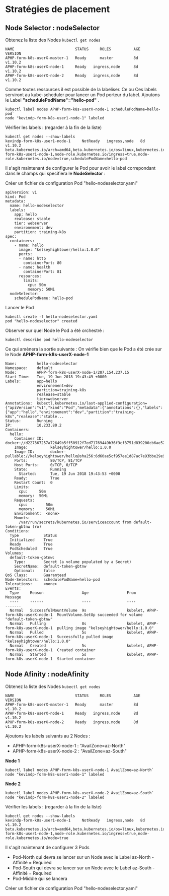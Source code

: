 # Stratégies de placement

## Node Selector : nodeSelector

Obtenez la liste des Nodes 
`kubectl get nodes`
```
NAME                           STATUS     ROLES          AGE       VERSION
APHP-form-k8s-userX-master-1   Ready      master         8d        v1.10.2
APHP-form-k8s-userX-node-1     Ready   ingress,node   	 8d        v1.10.2
APHP-form-k8s-userX-node-2     Ready   ingress,node      8d        v1.10.2
```

Comme toutes ressources il est possible de la labeliser. Ce ou Ces labels serviront au kube-scheduler pour lancer un Pod porteur du label. 
Ajoutons le Label **"schedulePodName"="hello-pod"** . 

```
kubectl label nodes APHP-form-k8s-userX-node-1 schedulePodName=hello-pod`
node "kevindp-form-k8s-user1-node-1" labeled
```

Vérifier les labels : (regarder à la fin de la liste)
```
kubectl get nodes --show-labels
kevindp-form-k8s-user1-node-1     NotReady   ingress,node   8d        v1.10.2   beta.kubernetes.io/arch=amd64,beta.kubernetes.io/os=linux,kubernetes.io/hostname=kevindp-form-k8s-user1-node-1,node-role.kubernetes.io/ingress=true,node-role.kubernetes.io/node=true,schedulePodName=hello-pod
```

Il s'agit maintenant de configurer le Pod pour avoir le label correpondant dans le champs qui specifiera le **NodeSelector** :

Créer un fichier de configuration Pod "hello-nodeselector.yaml"

```
apiVersion: v1
kind: Pod
metadata:
  name: hello-nodeselector
  labels:
    app: hello
    realease: stable
    tier: webserver
    environement: dev
    partition: training-k8s
spec:
  containers:
    - name: hello
      image: "kelseyhightower/hello:1.0.0"
      ports:
      - name: http
        containerPort: 80
      - name: health
        containerPort: 81
      resources:
        limits:
          cpu: 50m
          memory: 50Mi
  nodeSelector:
  	schedulePodName: hello-pod
```

Lancer le Pod 

```
kubectl create -f hello-nodeselector.yaml
pod "hello-nodeselector" created
```

Observer sur quel Node le Pod a été orchestré : 
```
kubectl describe pod hello-nodeselector
```

Ce qui amènera la sortie suivante : On vérifie bien que le Pod a été crée sur le Node **APHP-form-k8s-userX-node-1**

```
Name:         hello-nodeselector
Namespace:    default
Node:         APHP-form-k8s-userX-node-1/207.154.237.15
Start Time:   Tue, 19 Jun 2018 19:43:49 +0000
Labels:       app=hello
              environement=dev
              partition=training-k8s
              realease=stable
              tier=webserver
Annotations:  kubectl.kubernetes.io/last-applied-configuration={"apiVersion":"v1","kind":"Pod","metadata":{"annotations":{},"labels":{"app":"hello","environement":"dev","partition":"training-k8s","realease":"stable...
Status:       Running
IP:           10.233.80.2
Containers:
  hello:
    Container ID:   docker://d227367257a72649b5ff50912f7ed71769449b36f3cf3751d839200cb6ae5268
    Image:          kelseyhightower/hello:1.0.0
    Image ID:       docker-pullable://kelseyhightower/hello@sha256:6d60ae5cf957ee1d87ac7e93bbe29e991eab18d18c29385bf9a5bf791a8d82e2
    Ports:          80/TCP, 81/TCP
    Host Ports:     0/TCP, 0/TCP
    State:          Running
      Started:      Tue, 19 Jun 2018 19:43:53 +0000
    Ready:          True
    Restart Count:  0
    Limits:
      cpu:     50m
      memory:  50Mi
    Requests:
      cpu:        50m
      memory:     50Mi
    Environment:  <none>
    Mounts:
      /var/run/secrets/kubernetes.io/serviceaccount from default-token-gbtnw (ro)
Conditions:
  Type           Status
  Initialized    True
  Ready          True
  PodScheduled   True
Volumes:
  default-token-gbtnw:
    Type:        Secret (a volume populated by a Secret)
    SecretName:  default-token-gbtnw
    Optional:    false
QoS Class:       Guaranteed
Node-Selectors:  schedulePodName=hello-pod
Tolerations:     <none>
Events:
  Type     Reason                 Age                 From                                      Message
  ----     ------                 ----                ----                                      -------
  Normal   SuccessfulMountVolume  9s                  kubelet, APHP-form-k8s-userX-node-1  MountVolume.SetUp succeeded for volume "default-token-gbtnw"
  Normal   Pulling                8s                  kubelet, APHP-form-k8s-userX-node-1  pulling image "kelseyhightower/hello:1.0.0"
  Normal   Pulled                 5s                  kubelet, APHP-form-k8s-userX-node-1  Successfully pulled image "kelseyhightower/hello:1.0.0"
  Normal   Created                5s                  kubelet, APHP-form-k8s-userX-node-1  Created container
  Normal   Started                5s                  kubelet, APHP-form-k8s-userX-node-1  Started container
```


## Node Afinity : nodeAfinity 

Obtenez la liste des Nodes 
`kubectl get nodes`
```
NAME                           STATUS     ROLES          AGE       VERSION
APHP-form-k8s-userX-master-1   Ready      master         8d        v1.10.2
APHP-form-k8s-userX-node-1     Ready   ingress,node   	 8d        v1.10.2
APHP-form-k8s-userX-node-2     Ready   ingress,node      8d        v1.10.2
```

Ajoutons les labels suivants au 2 Nodes : 
- APHP-form-k8s-userX-node-1 : "AvailZone=az-North"
- APHP-form-k8s-userX-node-2 : "AvailZone=az-South"

**Node 1**

```
kubectl label nodes APHP-form-k8s-userX-node-1 AvailZone=az-North`
node "kevindp-form-k8s-user1-node-1" labeled
```

**Node 2**

```
kubectl label nodes APHP-form-k8s-userX-node-2 AvailZone=az-South`
node "kevindp-form-k8s-user1-node-2" labeled
```


Vérifier les labels : (regarder à la fin de la liste)
```
kubectl get nodes --show-labels
kevindp-form-k8s-user1-node-1     NotReady   ingress,node   8d        v1.10.2   beta.kubernetes.io/arch=amd64,beta.kubernetes.io/os=linux,kubernetes.io/hostname=kevindp-form-k8s-user1-node-1,node-role.kubernetes.io/ingress=true,node-role.kubernetes.io/node=true
```

Il s'agit maintenant de configurer 3 Pods
- Pod-North qui devra se lancer sur un Node avec le Label az-North - Affinité = Required 
- Pod-South qui devra se lancer sur un Node avec le Label az-South - Affinité = Required 
- Pod-Middle qui se lancera 

Créer un fichier de configuration Pod "hello-nodeselector.yaml"


